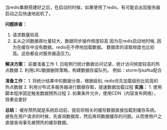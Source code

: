 当redis集群搭建好之后，在启动的时候，如果使用了redis，有可能会出现服务器启动之后快速地宕机了。

**问题排查：**
1. 请求数量较高
2. 主从之间数据吞吐量较大，数据同步操作频度较高
因为在redis启动地时候, 因为在缓存中没有数据，redis在不停地加载数据。 数据库的读取频度也比较高。这些都会对服务器造压力。


**解决方案：**
      前置准备工作
	1. 日程例行统计数据访问记录，统计访问频度较高的热点数据
	2. 利用LRU数据删除策略，构建数据存留队列。
例如：storm与kafka配合


**准备工作：**
	1. 将统计结果中的数据分类，根据级别, redis优先加载级别比较高的热点数据
	2. 利用分布式多服务器进行数据存取，提速数据加载过程
**实施：**
    1.  使用脚本程序固定触发数据预热过程
	2. 如果条件允许，使用CDN（内容发布网络），效果会更好

**总结：**
缓存预热就是系统启动前，提前将相关的缓存数据直接加载到缓存系统。避免在用户请求的时候，先查询数据库，然后再将数据缓存的问题。从而使用户之直接查询事先被预热的缓存数据。


